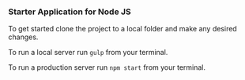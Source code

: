 ### Starter Application for Node JS
To get started clone the project to a local folder and make any desired changes.

To run a local server run `gulp` from your terminal.

To run a production server run `npm start` from your terminal.
